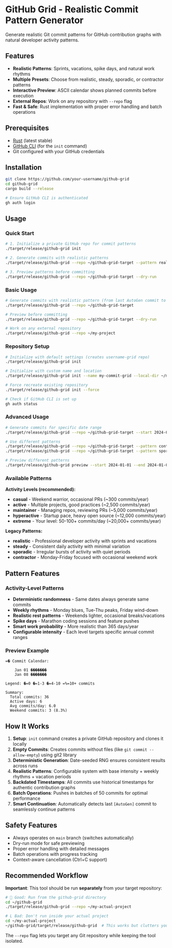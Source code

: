 # GitHub Grid - Realistic Commit Pattern Generator

Generate realistic Git commit patterns for GitHub contribution graphs with natural developer activity patterns.

## Features

- **Realistic Patterns**: Sprints, vacations, spike days, and natural work rhythms
- **Multiple Presets**: Choose from realistic, steady, sporadic, or contractor patterns  
- **Interactive Preview**: ASCII calendar shows planned commits before execution
- **External Repos**: Work on any repository with `--repo` flag
- **Fast & Safe**: Rust implementation with proper error handling and batch operations

## Prerequisites

- [Rust](https://rustup.rs/) (latest stable)
- [GitHub CLI](https://cli.github.com/) (for the `init` command)
- Git configured with your GitHub credentials

## Installation

```bash
git clone https://github.com/your-username/github-grid
cd github-grid
cargo build --release

# Ensure GitHub CLI is authenticated
gh auth login
```

## Usage

### Quick Start
```bash
# 1. Initialize a private GitHub repo for commit patterns
./target/release/github-grid init

# 2. Generate commits with realistic patterns
./target/release/github-grid --repo ~/github-grid-target --pattern realistic

# 3. Preview patterns before committing
./target/release/github-grid --repo ~/github-grid-target --dry-run
```

### Basic Usage
```bash
# Generate commits with realistic pattern (from last AutoGen commit to today)
./target/release/github-grid --repo ~/github-grid-target

# Preview before committing
./target/release/github-grid --repo ~/github-grid-target --dry-run

# Work on any external repository
./target/release/github-grid --repo ~/my-project
```

### Repository Setup
```bash
# Initialize with default settings (creates username-grid repo)
./target/release/github-grid init

# Initialize with custom name and location
./target/release/github-grid init --name my-commit-grid --local-dir ~/my-grid

# Force recreate existing repository
./target/release/github-grid init --force

# Check if GitHub CLI is set up
gh auth status
```

### Advanced Usage
```bash
# Generate commits for specific date range
./target/release/github-grid --repo ~/github-grid-target --start 2024-01-01 --end 2024-12-31

# Use different patterns
./target/release/github-grid --repo ~/github-grid-target --pattern contractor
./target/release/github-grid --repo ~/github-grid-target --pattern sporadic

# Preview different patterns
./target/release/github-grid preview --start 2024-01-01 --end 2024-01-07 --pattern realistic
```

### Available Patterns

**Activity Levels (recommended):**
- **casual** - Weekend warrior, occasional PRs (~300 commits/year)
- **active** - Multiple projects, good practices (~2,500 commits/year)  
- **maintainer** - Managing repos, reviewing PRs (~5,000 commits/year)
- **hyperactive** - Startup pace, heavy open source (~12,000 commits/year)
- **extreme** - Your level: 50-100+ commits/day (~20,000+ commits/year)

**Legacy Patterns:**
- **realistic** - Professional developer activity with sprints and vacations
- **steady** - Consistent daily activity with minimal variation
- **sporadic** - Irregular bursts of activity with quiet periods
- **contractor** - Monday-Friday focused with occasional weekend work

## Pattern Features

### Activity-Level Patterns
- **Deterministic randomness** - Same dates always generate same commits
- **Weekly rhythms** - Monday blues, Tue-Thu peaks, Friday wind-down
- **Realistic rest patterns** - Weekends lighter, occasional breaks/vacations
- **Spike days** - Marathon coding sessions and feature pushes
- **Smart work probability** - More realistic than 365 days/year
- **Configurable intensity** - Each level targets specific annual commit ranges

### Preview Example
```
=� Commit Calendar:

    Jan 01 �������
    Jan 08 �������

Legend: �=0 �=1-3 �=4-10 =%=10+ commits

Summary:
  Total commits: 36
  Active days: 6
  Avg commits/day: 6.0
  Weekend commits: 3 (8.3%)
```

## How It Works

1. **Setup**: `init` command creates a private GitHub repository and clones it locally
2. **Empty Commits**: Creates commits without files (like `git commit --allow-empty`) using git2 library
3. **Deterministic Generation**: Date-seeded RNG ensures consistent results across runs
4. **Realistic Patterns**: Configurable system with base intensity + weekly rhythms + vacation periods
5. **Backdated Timestamps**: All commits use historical timestamps for authentic contribution graphs
6. **Batch Operations**: Pushes in batches of 50 commits for optimal performance
7. **Smart Continuation**: Automatically detects last `[AutoGen]` commit to seamlessly continue patterns

## Safety Features

- Always operates on `main` branch (switches automatically)
- Dry-run mode for safe previewing
- Proper error handling with detailed messages
- Batch operations with progress tracking
- Context-aware cancellation (Ctrl+C support)

## Recommended Workflow

**Important**: This tool should be run **separately** from your target repository:

```bash
#  Good: Run from the github-grid directory
cd ~/github-grid  
./target/release/github-grid --repo ~/my-actual-project

# L Bad: Don't run inside your actual project
cd ~/my-actual-project
~/github-grid/target/release/github-grid  # This works but clutters your project
```

The `--repo` flag lets you target any Git repository while keeping the tool isolated.